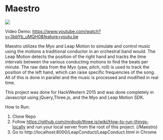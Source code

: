 # Maestro

![](https://raw.github.com/StanleyFung/Maestro/master/MaestroConduct/screenshot.jpg)

Video Demo: https://www.youtube.com/watch?v=3bbYb_uMQH0&feature=youtu.be

Maestro utilizes the Myo and Leap Motion to simulate and control music using the motions
a traditional conductor in an orchestral band would.
The Leap Motion detects the position of the right hand and tracks the time intervals between the various conducting motions
to find the beats per minute.
The raw data from the Myo (yaw, pitch, roll) is used to track the position of the left hand, which can raise 
specific frequencies of the song.
All of this is done in parallel and the music is processed and modified in real time.

This project was done for HackWestern 2015 and was done completely in Javascript 
using jQuery,Three.js, and the Myo and Leap Motion SDK.

How to Run:

1. Clone Repo
2. Follow https://github.com/mrdoob/three.js/wiki/How-to-run-things-locally
 and run your local server from the root of this project. (/Maestro)
3. Go to http://localhost:8000/LeapConduct/LeapConduct.html in Chrome 
